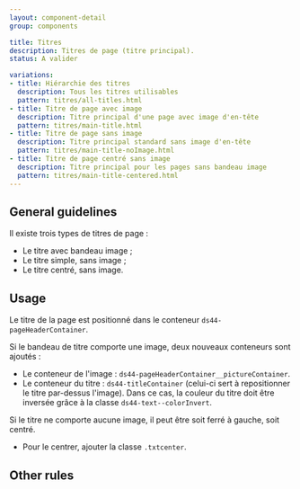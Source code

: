 ```yaml
---
layout: component-detail
group: components

title: Titres
description: Titres de page (titre principal).
status: A valider

variations:
- title: Hiérarchie des titres
  description: Tous les titres utilisables
  pattern: titres/all-titles.html
- title: Titre de page avec image
  description: Titre principal d'une page avec image d'en-tête
  pattern: titres/main-title.html
- title: Titre de page sans image
  description: Titre principal standard sans image d'en-tête
  pattern: titres/main-title-noImage.html
- title: Titre de page centré sans image
  description: Titre principal pour les pages sans bandeau image
  pattern: titres/main-title-centered.html
---
```


## General guidelines

Il existe trois types de titres de page :
* Le titre avec bandeau image ;
* Le titre simple, sans image ;
* Le titre centré, sans image.

## Usage

Le titre de la page est positionné dans le conteneur `ds44-pageHeaderContainer`. 

Si le bandeau de titre comporte une image, deux nouveaux conteneurs sont ajoutés :
* Le conteneur de l'image : `ds44-pageHeaderContainer__pictureContainer`.
* Le conteneur du titre : `ds44-titleContainer` (celui-ci sert à repositionner le titre par-dessus l'image).
Dans ce cas, la couleur du titre doit être inversée grâce à la classe `ds44-text--colorInvert`.

Si le titre ne comporte aucune image, il peut être soit ferré à gauche, soit centré.
* Pour le centrer, ajouter la classe `.txtcenter`.


## Other rules

